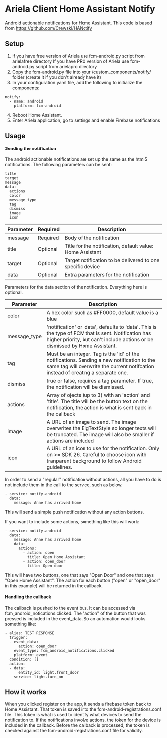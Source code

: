# Ariela Client Home Assistant Notify
Android actionable notifications for Home Assistant.
This code is based from https://github.com/Crewski/HANotify
## Setup
1.  If you have free version of Ariela use fcm-android.py script from arielafree directory
    If you have PRO version of Ariela use fcm-android.py script from arielapro directory
2.  Copy the fcm-android.py file into your /custom_components/notify/ folder (create it if you don't already have it)
3.  In your configuration.yaml file, add the following to initialize the components:

```
notify:    
  - name: android
    platform: fcm-android
```

4.  Reboot Home Assistant.
5.  Enter Ariela application, go to settings and enable Firebase notifications

## Usage
#### Sending the notification
The android actionable notifications are set up the same as the html5 notifications.  The following parameters can be sent:
```
title
target
message
data:
  actions
  color
  message_type
  tag
  dismiss
  image
  icon

```

| Parameter | Required | Description |
| --- | --- | --- |
| message | Required | Body of the notification |
| title | Optional | Title for the notification, default value: Home Assistant |
| target | Optional | Target notification to be delivered to one specific device |
| data | Optional | Extra parameters for the notification |

Parameters for the data section of the notification.  Everything here is optional.

| Parameter | Description |
| --- | --- | 
| color | A hex color such as #FF0000, default value is a blue |
| message_type | 'notification' or 'data', defaults to 'data'.  This is the type of FCM that is sent.  Notification has higher priority, but can't include actions or be dismissed by Home Assistant. |
| tag | Must be an integer.  Tag is the 'id' of the notifications.  Sending a new notification to the same tag will overwrite the current notifcation instead of creating a separate one. |
| dismiss | true or false, requires a tag parameter.  If true, the notification will be dismissed. |
| actions | Array of ojects (up to 3) with an 'action' and 'title'.  The title will be the button text on the notification, the action is what is sent back in the callback |
| image | A URL of an image to send.  The image overwrites the BigTextStyle so longer texts will be truncated.  The image will also be smaller if actions are included |
| icon | A URL of an icon to use for the notification.  Only on >= SDK 26.  Careful to choose icon with tranparent background to follow Android guidelines.

In order to send a "regular" notification without actions, all you have to do is not include them in the call to the service, such as below.
```
- service: notify.android
  data:
    message: Anne has arrived home
```
 This will send a simple push notification without any action buttons.
 
 
 If you want to include some actions, something like this will work:
```
- service: notify.android
  data:
    message: Anne has arrived home
    data:
      actions:
        - action: open
          title: Open Home Assistant
        - action: open_door
          title: Open door 
```
  This will have two buttons, one that says "Open Door" and one that says "Open Home Assistant".  The action for each button ("open" or "open_door" in this example) will be returned in the callback.
  
#### Handling the callback
The callback is pushed to the event bus.  It can be accessed via fcm_android_notications.clicked.  The "action" of the button that was pressed is included in the event_data.  So an automation would looks something like:
```
- alias: TEST RESPONSE
  trigger:
  - event_data:
      action: open_door
    event_type: fcm_android_notifications.clicked
    platform: event
  condition: []
  action:
  - data:
      entity_id: light.front_door
    service: light.turn_on
```

## How it works
When you clicked register on the app, it sends a firebase token back to Home Assistant.  That token is saved into the fcm-android-registrations.conf file.  This token is what is used to identify what devices to send the notification to.  If the notifications involve actions, the token for the device is included in the callback.  Before the callback is processed, the token is checked against the fcm-android-registrations.conf file for validity.
